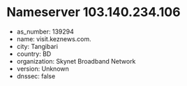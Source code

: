 # Nameserver 103.140.234.106

* as_number: 139294
* name: visit.keznews.com.
* city: Tangibari
* country: BD
* organization: Skynet Broadband Network
* version: Unknown
* dnssec: false
